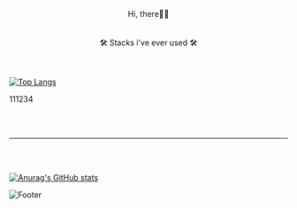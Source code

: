<div align="center">  Hi, there👏👏</div>
<br/>
<br/>

<div> <div align="center">🛠 Stacks i've ever used 🛠 </div>
 
 <br/>
 <br/>
 
 [![Top Langs](https://github-readme-stats.vercel.app/api/top-langs/?username=wonstruckk)](https://github.com/wonstruckk/github-readme-stats)
 
 111234 
 
</div>

<br/>
<br/>


----------

<br/>
<br/>

[![Anurag's GitHub stats](https://github-readme-stats.vercel.app/api?username=wonstruckk)](https://github.com/wonstruckk/github-readme-stats)


![Footer](https://capsule-render.vercel.app/api?type=waving&color=auto&height=200&section=footer)

<!--
**wonstruckk/wonstruckk** is a ✨ _special_ ✨ repository because its `README.md` (this file) appears on your GitHub profile.

Here are some ideas to get you started:

- 🔭 I’m currently working on ...
- 🌱 I’m currently learning ...
- 👯 I’m looking to collaborate on ...Cancel changes
- 🤔 I’m looking for help with ...
- 💬 Ask me about ...
- 📫 How to reach me: ...
- 😄 Pronouns: ...
- ⚡ Fun fact: ...
-->
